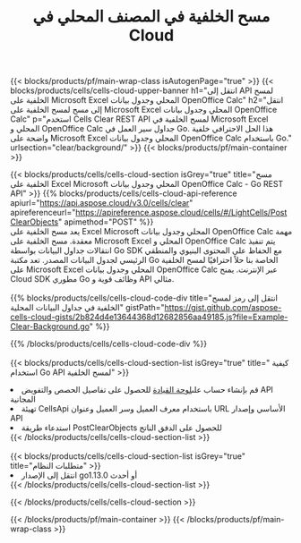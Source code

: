 ﻿---
title:  مسح الخلفية في المصنف المحلي في Cloud
description: Cloud APIs & SDKs لمسح الخلفية على Microsoft Excel & OpenOffice Calc. مسح الخلفية على جداول البيانات المحلية بواسطة Cells Cloud API. تدعم SDK أنواع لغات التطوير. وهي تشمل Android و C# و Go و Java و NodeJS و Perl و PHP و Python و Ruby و swift.
url: /ar/go/clear/background/
---
{{< blocks/products/pf/main-wrap-class isAutogenPage="true" >}}
{{< blocks/products/cells/cells-cloud-upper-banner h1="انتقل إلى API لمسح الخلفية على Microsoft Excel المحلي وجدول بيانات OpenOffice Calc" h2="انتقل إلى مسح لمسح الخلفية على Microsoft Excel المحلي وجدول بيانات OpenOffice Calc" p="استخدم Cells Clear REST API لمسح الخلفية في Microsoft Excel المحلي و OpenOffice Calc جداول سير العمل في Go. هذا الحل الاحترافي خلفية واضحة على Microsoft Excel المحلي وجدول بيانات OpenOffice Calc باستخدام Go." urlsection="clear/background/" >}}
{{< blocks/products/pf/main-container >}}

{{< blocks/products/cells/cells-cloud-section isGrey="true" title="مسح الخلفية على Excel Microsoft المحلي وجدول بيانات OpenOffice Calc - Go REST API" >}}
{{% blocks/products/cells/cells-cloud-api-reference apiurl="https://api.aspose.cloud/v3.0/cells/clear" apireferenceurl="https://apireference.aspose.cloud/cells/#/LightCells/PostClearObjects" apimethod="POST" %}}
<br/>
يعد مسح الخلفية على Excel Microsoft المحلي وجدول بيانات OpenOffice Calc مهمة معقدة. مسح الخلفية على Microsoft Excel المحلي و OpenOffice Calc يتم تنفيذ انتقالات جداول البيانات بواسطة Go SDK مع الحفاظ على المحتوى البنيوي والمنطقي الرئيسي لجدول البيانات المصدر. تعد مكتبة Go الخاصة بنا حلاً احترافيًا لمسح الخلفية على Microsoft Excel المحلي وجدول بيانات OpenOffice Calc عبر الإنترنت. يمنح Cloud SDK مطوري Go وظائف قوية و API مثالي.
<br/>
<br/>
{{% blocks/products/cells/cells-cloud-code-div title="انتقل إلى رمز لمسح الخلفية في جداول البيانات المحلية" gistPath="https://gist.github.com/aspose-cells-cloud-gists/2b824d4e13644368d12682856aa49185.js?file=Example-Clear-Background.go" %}}
  
{{% /blocks/products/cells/cells-cloud-code-div %}}
<br/>
<br/>
{{< blocks/products/cells/cells-cloud-section-list isGrey="true" title=" كيفية استخدام Go API لمسح الخلفية" >}}
<li> قم بإنشاء حساب على<a href="https://dashboard.aspose.cloud/">لوحة القيادة</a> للحصول على تفاصيل الحصص والتفويض API المجانية</li>
<li>تهيئة CellsApi باستخدام معرف العميل وسر العميل وعنوان URL الأساسي وإصدار API</li>
<li>استدعاء طريقة PostClearObjects للحصول على الدفق الناتج</li>
{{< /blocks/products/cells/cells-cloud-section-list >}}
<br/>
<br/>
{{< blocks/products/cells/cells-cloud-section-list isGrey="true" title="متطلبات النظام" >}}
<li>انتقل إلى الإصدار go1.13.0 أو أحدث</li>
{{< /blocks/products/cells/cells-cloud-section-list >}}

{{< /blocks/products/cells/cells-cloud-section >}}

{{< /blocks/products/pf/main-container >}}
{{< /blocks/products/pf/main-wrap-class >}}
